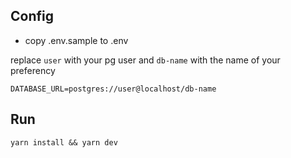 ## Config

- copy .env.sample to .env

replace `user` with your pg user and `db-name` with the name of your preferency

`DATABASE_URL=postgres://user@localhost/db-name`

## Run

`yarn install && yarn dev`
